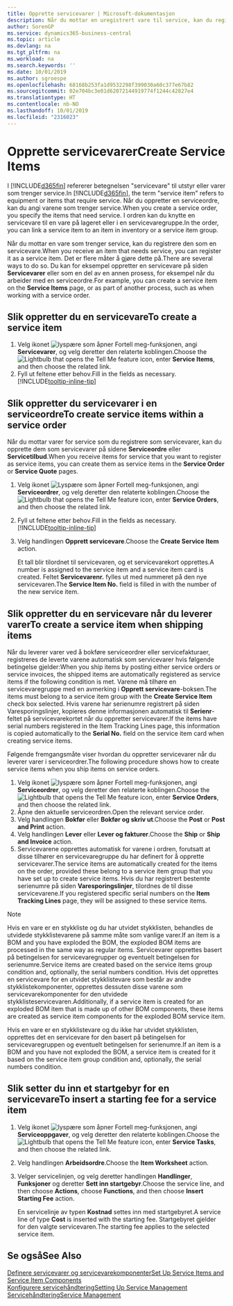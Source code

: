 ```yaml
---
title: Opprette servicevarer | Microsoft-dokumentasjon
description: Når du mottar en uregistrert vare til service, kan du registrere den som en servicevare.
author: SorenGP
ms.service: dynamics365-business-central
ms.topic: article
ms.devlang: na
ms.tgt_pltfrm: na
ms.workload: na
ms.search.keywords: ''
ms.date: 10/01/2019
ms.author: sgroespe
ms.openlocfilehash: 68168b253fa1d9532298f399030a60c377e67b82
ms.sourcegitcommit: 02e704bc3e01d62072144919774f1244c42827e4
ms.translationtype: HT
ms.contentlocale: nb-NO
ms.lasthandoff: 10/01/2019
ms.locfileid: "2316023"
---
```

# <a name="create-service-items"></a><span data-ttu-id="6c224-103">Opprette servicevarer</span><span class="sxs-lookup"><span data-stu-id="6c224-103">Create Service Items</span></span>
<span data-ttu-id="6c224-104">I [!INCLUDE[d365fin](includes/d365fin_md.md)] refererer betegnelsen "servicevare" til utstyr eller varer som trenger service.</span><span class="sxs-lookup"><span data-stu-id="6c224-104">In [!INCLUDE[d365fin](includes/d365fin_md.md)], the term "service item" refers to equipment or items that require service.</span></span> <span data-ttu-id="6c224-105">Når du oppretter en serviceordre, kan du angi varene som trenger service.</span><span class="sxs-lookup"><span data-stu-id="6c224-105">When you create a service order, you specify the items that need service.</span></span> <span data-ttu-id="6c224-106">I ordren kan du knytte en servicevare til en vare på lageret eller i en servicevaregruppe.</span><span class="sxs-lookup"><span data-stu-id="6c224-106">In the order, you can link a service item to an item in inventory or a service item group.</span></span>    

<span data-ttu-id="6c224-107">Når du mottar en vare som trenger service, kan du registrere den som en servicevare.</span><span class="sxs-lookup"><span data-stu-id="6c224-107">When you receive an item that needs service, you can register it as a service item.</span></span> <span data-ttu-id="6c224-108">Det er flere måter å gjøre dette på.</span><span class="sxs-lookup"><span data-stu-id="6c224-108">There are several ways to do so.</span></span> <span data-ttu-id="6c224-109">Du kan for eksempel oppretter en servicevare på siden **Servicevarer** eller som en del av en annen prosess, for eksempel når du arbeider med en serviceordre.</span><span class="sxs-lookup"><span data-stu-id="6c224-109">For example, you can create a service item on the **Service Items** page, or as part of another process, such as when working with a service order.</span></span>   

## <a name="to-create-a-service-item"></a><span data-ttu-id="6c224-110">Slik oppretter du en servicevare</span><span class="sxs-lookup"><span data-stu-id="6c224-110">To create a service item</span></span>  
1. <span data-ttu-id="6c224-111">Velg ikonet ![lyspære som åpner Fortell meg-funksjonen](media/ui-search/search_small.png "Fortell hva du vil gjøre"), angi **Servicevarer**, og velg deretter den relaterte koblingen.</span><span class="sxs-lookup"><span data-stu-id="6c224-111">Choose the ![Lightbulb that opens the Tell Me feature](media/ui-search/search_small.png "Tell me what you want to do") icon, enter **Service Items**, and then choose the related link.</span></span>
2. <span data-ttu-id="6c224-112">Fyll ut feltene etter behov.</span><span class="sxs-lookup"><span data-stu-id="6c224-112">Fill in the fields as necessary.</span></span> [!INCLUDE[tooltip-inline-tip](includes/tooltip-inline-tip_md.md)]  

## <a name="to-create-service-items-within-a-service-order"></a><span data-ttu-id="6c224-113">Slik oppretter du servicevarer i en serviceordre</span><span class="sxs-lookup"><span data-stu-id="6c224-113">To create service items within a service order</span></span>  
<span data-ttu-id="6c224-114">Når du mottar varer for service som du registrere som servicevarer, kan du opprette dem som servicevarer på sidene **Serviceordre** eller **Servicetilbud**.</span><span class="sxs-lookup"><span data-stu-id="6c224-114">When you receive items for service that you want to register as service items, you can create them as service items in the **Service Order** or **Service Quote** pages.</span></span>  

1. <span data-ttu-id="6c224-115">Velg ikonet ![Lyspære som åpner Fortell meg-funksjonen](media/ui-search/search_small.png "Fortell hva du vil gjøre"), angi **Serviceordrer**, og velg deretter den relaterte koblingen.</span><span class="sxs-lookup"><span data-stu-id="6c224-115">Choose the ![Lightbulb that opens the Tell Me feature](media/ui-search/search_small.png "Tell me what you want to do") icon, enter **Service Orders**, and then choose the related link.</span></span>  
2. <span data-ttu-id="6c224-116">Fyll ut feltene etter behov.</span><span class="sxs-lookup"><span data-stu-id="6c224-116">Fill in the fields as necessary.</span></span> [!INCLUDE[tooltip-inline-tip](includes/tooltip-inline-tip_md.md)]  
3. <span data-ttu-id="6c224-117">Velg handlingen **Opprett servicevare**.</span><span class="sxs-lookup"><span data-stu-id="6c224-117">Choose the **Create Service Item** action.</span></span>  

    <span data-ttu-id="6c224-118">Et tall blir tilordnet til servicevaren, og et servicevarekort opprettes.</span><span class="sxs-lookup"><span data-stu-id="6c224-118">A number is assigned to the service item and a service item card is created.</span></span> <span data-ttu-id="6c224-119">Feltet **Servicevarenr.** fylles ut med nummeret på den nye servicevaren.</span><span class="sxs-lookup"><span data-stu-id="6c224-119">The **Service Item No.** field is filled in with the number of the new service item.</span></span>

## <a name="to-create-a-service-item-when-shipping-items"></a><span data-ttu-id="6c224-120">Slik oppretter du en servicevare når du leverer varer</span><span class="sxs-lookup"><span data-stu-id="6c224-120">To create a service item when shipping items</span></span>  
<span data-ttu-id="6c224-121">Når du leverer varer ved å bokføre serviceordrer eller servicefakturaer, registreres de leverte varene automatisk som servicevarer hvis følgende betingelse gjelder:</span><span class="sxs-lookup"><span data-stu-id="6c224-121">When you ship items by posting either service orders or service invoices, the shipped items are automatically registered as service items if the following condition is met.</span></span> <span data-ttu-id="6c224-122">Varene må tilhøre en servicevaregruppe med en avmerking i **Opprett servicevare**-boksen.</span><span class="sxs-lookup"><span data-stu-id="6c224-122">The items must belong to a service item group with the **Create Service Item** check box selected.</span></span> <span data-ttu-id="6c224-123">Hvis varene har serienumre registrert på siden Varesporingslinjer, kopieres denne informasjonen automatisk til **Serienr**-feltet på servicevarekortet når du oppretter servicevarer.</span><span class="sxs-lookup"><span data-stu-id="6c224-123">If the items have serial numbers registered in the Item Tracking Lines page, this information is copied automatically to the **Serial No.** field on the service item card when creating service items.</span></span>  

<span data-ttu-id="6c224-124">Følgende fremgangsmåte viser hvordan du oppretter servicevarer når du leverer varer i serviceordrer.</span><span class="sxs-lookup"><span data-stu-id="6c224-124">The following procedure shows how to create service items when you ship items on service orders.</span></span>  

1. <span data-ttu-id="6c224-125">Velg ikonet ![lyspære som åpner Fortell meg-funksjonen](media/ui-search/search_small.png "Fortell hva du vil gjøre"), angi **Serviceordrer**, og velg deretter den relaterte koblingen.</span><span class="sxs-lookup"><span data-stu-id="6c224-125">Choose the ![Lightbulb that opens the Tell Me feature](media/ui-search/search_small.png "Tell me what you want to do") icon, enter **Service Orders**, and then choose the related link.</span></span>  
2. <span data-ttu-id="6c224-126">Åpne den aktuelle serviceordren.</span><span class="sxs-lookup"><span data-stu-id="6c224-126">Open the relevant service order.</span></span>  
3. <span data-ttu-id="6c224-127">Velg handlingen **Bokfør** eller **Bokfør og skriv ut**.</span><span class="sxs-lookup"><span data-stu-id="6c224-127">Choose the **Post** or **Post and Print** action.</span></span>  
4. <span data-ttu-id="6c224-128">Velg handlingen **Lever** eller **Lever og fakturer**.</span><span class="sxs-lookup"><span data-stu-id="6c224-128">Choose the **Ship** or **Ship and Invoice** action.</span></span>  
5. <span data-ttu-id="6c224-129">Servicevarene opprettes automatisk for varene i ordren, forutsatt at disse tilhører en servicevaregruppe du har definert for å opprette servicevarer.</span><span class="sxs-lookup"><span data-stu-id="6c224-129">The service items are automatically created for the items on the order, provided these belong to a service item group that you have set up to create service items.</span></span> <span data-ttu-id="6c224-130">Hvis du har registrert bestemte serienumre på siden **Varesporingslinjer**, tilordnes de til disse servicevarene.</span><span class="sxs-lookup"><span data-stu-id="6c224-130">If you registered specific serial numbers on the **Item Tracking Lines** page, they will be assigned to these service items.</span></span>  

> [!NOTE]  
>  <span data-ttu-id="6c224-131">Hvis en vare er en stykkliste og du har utvidet stykklisten, behandles de utvidede stykklistevarene på samme måte som vanlige varer.</span><span class="sxs-lookup"><span data-stu-id="6c224-131">If an item is a BOM and you have exploded the BOM, the exploded BOM items are processed in the same way as regular items.</span></span> <span data-ttu-id="6c224-132">Servicevarer opprettes basert på betingelsen for servicevaregrupper og eventuelt betingelsen for serienumre.</span><span class="sxs-lookup"><span data-stu-id="6c224-132">Service items are created based on the service items group condition and, optionally, the serial numbers condition.</span></span> <span data-ttu-id="6c224-133">Hvis det opprettes en servicevare for en utvidet stykklistevare som består av andre stykklistekomponenter, opprettes dessuten disse varene som servicevarekomponenter for den utvidede stykklisteservicevaren.</span><span class="sxs-lookup"><span data-stu-id="6c224-133">Additionally, if a service item is created for an exploded BOM item that is made up of other BOM components, these items are created as service item components for the exploded BOM service item.</span></span>  
>   
>  <span data-ttu-id="6c224-134">Hvis en vare er en stykklistevare og du ikke har utvidet stykklisten, opprettes det en servicevare for den basert på betingelsen for servicevaregruppen og eventuelt betingelsen for serienumre.</span><span class="sxs-lookup"><span data-stu-id="6c224-134">If an item is a BOM and you have not exploded the BOM, a service item is created for it based on the service item group condition and, optionally, the serial numbers condition.</span></span>  

## <a name="to-insert-a-starting-fee-for-a-service-item"></a><span data-ttu-id="6c224-135">Slik setter du inn et startgebyr for en servicevare</span><span class="sxs-lookup"><span data-stu-id="6c224-135">To insert a starting fee for a service item</span></span>
1. <span data-ttu-id="6c224-136">Velg ikonet ![lyspære som åpner Fortell meg-funksjonen](media/ui-search/search_small.png "Fortell hva du vil gjøre"), angi **Serviceoppgaver**, og velg deretter den relaterte koblingen.</span><span class="sxs-lookup"><span data-stu-id="6c224-136">Choose the ![Lightbulb that opens the Tell Me feature](media/ui-search/search_small.png "Tell me what you want to do") icon, enter **Service Tasks**, and then choose the related link.</span></span>
2. <span data-ttu-id="6c224-137">Velg handlingen **Arbeidsordre**.</span><span class="sxs-lookup"><span data-stu-id="6c224-137">Choose the **Item Worksheet** action.</span></span>
3. <span data-ttu-id="6c224-138">Velger servicelinjen, og velg deretter handlingen **Handlinger**, **Funksjoner** og deretter **Sett inn startgebyr**.</span><span class="sxs-lookup"><span data-stu-id="6c224-138">Choose the service line, and then choose **Actions**, choose **Functions**, and then choose **Insert Starting Fee** action.</span></span>  

    <span data-ttu-id="6c224-139">En servicelinje av typen **Kostnad** settes inn med startgebyret.</span><span class="sxs-lookup"><span data-stu-id="6c224-139">A service line of type **Cost** is inserted with the starting fee.</span></span> <span data-ttu-id="6c224-140">Startgebyret gjelder for den valgte servicevaren.</span><span class="sxs-lookup"><span data-stu-id="6c224-140">The starting fee applies to the selected service item.</span></span>

## <a name="see-also"></a><span data-ttu-id="6c224-141">Se også</span><span class="sxs-lookup"><span data-stu-id="6c224-141">See Also</span></span>  
[<span data-ttu-id="6c224-142">Definere servicevarer og servicevarekomponenter</span><span class="sxs-lookup"><span data-stu-id="6c224-142">Set Up Service Items and Service Item Components</span></span>](service-how-setup-service-items.md)  
[<span data-ttu-id="6c224-143">Konfigurere servicehåndtering</span><span class="sxs-lookup"><span data-stu-id="6c224-143">Setting Up Service Management</span></span>](service-setup-service.md)  
[<span data-ttu-id="6c224-144">Servicehåndtering</span><span class="sxs-lookup"><span data-stu-id="6c224-144">Service Management</span></span>](service-service.md)  
